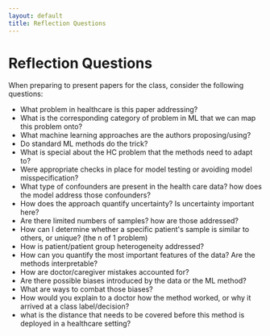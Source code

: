 ```yaml
---
layout: default
title: Reflection Questions
---
```


<div class="home" id="project">
	<h1 class="pageTitle">Reflection Questions</h1>
	<p>When preparing to present papers for the class, consider the following questions:
		<ul>
			<li>What problem in healthcare is this paper addressing?</li>
			<li>What is the corresponding category of problem in ML that we can map this problem onto?</li>
			<li>What machine learning approaches are the authors proposing/using?</li>
			<li>Do standard ML methods do the trick?</li>
			<li>What is special about the HC problem that the methods need to adapt to?</li>
			<li>Were appropriate checks in place for model testing or avoiding model misspecification?</li>
			<li>What type of confounders are present in the health care data? how does the model address those confounders?</li>
			<li>How does the approach quantify uncertainty? Is uncertainty important here?</li>
			<li>Are there limited numbers of samples? how are those addressed?</li>
			<li>How can I determine whether a specific patient's sample is similar to others, or unique? (the n of 1 problem)</li>
			<li>How is patient/patient group heterogeneity addressed?</li>
			<li>How can you quantify the most important features of the data? Are the methods interpretable?</li>
			<li>How are doctor/caregiver mistakes accounted for?</li>
			<li>Are there possible biases introduced by the data or the ML method?</li>
			<li>What are ways to combat those biases?</li>
			<li>How would you explain to a doctor how the method worked, or why it arrived at a class label/decision?</li>
			<li>what is the distance that needs to be covered before this method is deployed in a healthcare setting?</li>
		</ul>
	</p>
</div>


